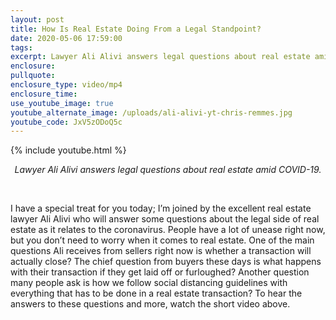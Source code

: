 ```yaml
---
layout: post
title: How Is Real Estate Doing From a Legal Standpoint?
date: 2020-05-06 17:59:00
tags:
excerpt: Lawyer Ali Alivi answers legal questions about real estate amid COVID-19.
enclosure:
pullquote:
enclosure_type: video/mp4
enclosure_time:
use_youtube_image: true
youtube_alternate_image: /uploads/ali-alivi-yt-chris-remmes.jpg
youtube_code: JxV5zODoQ5c
---
```


{% include youtube.html %}

<center><em>Lawyer Ali Alivi answers legal questions about real estate amid COVID-19.</em></center>

&nbsp;

I have a special treat for you today; I’m joined by the excellent real estate lawyer Ali Alivi who will answer some questions about the legal side of real estate as it relates to the coronavirus. People have a lot of unease right now, but you don’t need to worry when it comes to real estate. One of the main questions Ali receives from sellers right now is whether a transaction will actually close? The chief question from buyers these days is what happens with their transaction if they get laid off or furloughed? Another question many people ask is how we follow social distancing guidelines with everything that has to be done in a real estate transaction? To hear the answers to these questions and more, watch the short video above.&nbsp;

&nbsp;

&nbsp;